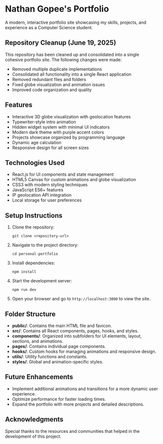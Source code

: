 # Nathan Gopee's Portfolio

A modern, interactive portfolio site showcasing my skills, projects, and experience as a Computer Science student.

## Repository Cleanup (June 19, 2025)

This repository has been cleaned up and consolidated into a single cohesive portfolio site. The following changes were made:

- Removed multiple duplicate implementations 
- Consolidated all functionality into a single React application
- Removed redundant files and folders
- Fixed globe visualization and animation issues
- Improved code organization and quality

## Features

- Interactive 3D globe visualization with geolocation features
- Typewriter-style intro animation
- Hidden widget system with minimal UI indicators
- Modern dark theme with purple accent colors
- Projects showcase organized by programming language
- Dynamic age calculation
- Responsive design for all screen sizes

## Technologies Used

- React.js for UI components and state management
- HTML5 Canvas for custom animations and globe visualization
- CSS3 with modern styling techniques
- JavaScript ES6+ features
- IP geolocation API integration
- Local storage for user preferences

## Setup Instructions
1. Clone the repository:
   ```
   git clone <repository-url>
   ```
2. Navigate to the project directory:
   ```
   cd personal-portfolio
   ```
3. Install dependencies:
   ```
   npm install
   ```
4. Start the development server:
   ```
   npm run dev
   ```
5. Open your browser and go to `http://localhost:3000` to view the site.

## Folder Structure
- **public/**: Contains the main HTML file and favicon.
- **src/**: Contains all React components, pages, hooks, and styles.
- **components/**: Organized into subfolders for UI elements, layout, sections, and animations.
- **pages/**: Contains individual page components.
- **hooks/**: Custom hooks for managing animations and responsive design.
- **utils/**: Utility functions and constants.
- **styles/**: Global and animation-specific styles.

## Future Enhancements
- Implement additional animations and transitions for a more dynamic user experience.
- Optimize performance for faster loading times.
- Expand the portfolio with more projects and detailed descriptions.

## Acknowledgments
Special thanks to the resources and communities that helped in the development of this project.